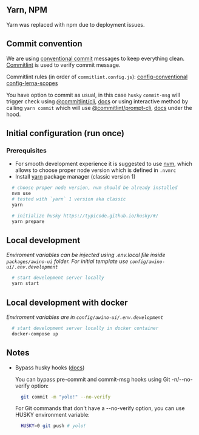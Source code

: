 ## Yarn, NPM

Yarn was replaced with npm due to deployment issues.

## Commit convention

We are using [conventional commit](https://www.conventionalcommits.org/en/v1.0.0/) messages to keep everything clean. [Commitlint](https://commitlint.js.org/#/) is used to verify commit message.

Commitlint rules (in order of `commitlint.config.js`):
[config-conventional](https://github.com/conventional-changelog/commitlint/tree/master/%40commitlint/config-conventional)
[config-lerna-scopes](https://github.com/conventional-changelog/commitlint/tree/master/%40commitlint/config-lerna-scopes)

You have option to commit as usual, in this case `husky` `commit-msg` will trigger check using
[@commitlint/cli](https://www.npmjs.com/package/@commitlint/cli), [docs](https://commitlint.js.org/#/reference-cli) or using interactive method by calling `yarn commit` which will use [@commitlint/prompt-cli](https://www.npmjs.com/package/@commitlint/prompt-cli), [docs](https://commitlint.js.org/#/guides-use-prompt) under the hood.

## Initial configuration (run once)

### Prerequisites

- For smooth development experience it is suggested to use [nvm](https://github.com/nvm-sh/nvm), which allows to choose proper node version which is defined in `.nvmrc`
- Install [yarn](https://classic.yarnpkg.com/lang/en/) package manager (classic version 1)

```bash
  # choose proper node version, nvm should be already installed
  nvm use
  # tested with `yarn` 1 version aka classic
  yarn
```

```bash
  # initialize husky https://typicode.github.io/husky/#/
  yarn prepare
```

## Local development

_Enviroment variables can be injected using .env.local file inside `packages/awino-ui` folder. For initial template use `config/awino-ui/.env.development`_

```bash
  # start development server locally
  yarn start
```

## Local development with docker

_Enviroment variables are in `config/awino-ui/.env.development`_

```bash
  # start development server locally in docker container
  docker-compose up
```

## Notes

- Bypass husky hooks ([docs](https://typicode.github.io/husky/#/?id=bypass-hooks))

  You can bypass pre-commit and commit-msg hooks using Git -n/--no-verify option:

  ```bash
    git commit -m "yolo!" --no-verify
  ```

  For Git commands that don't have a --no-verify option, you can use HUSKY environment variable:

  ```bash
    HUSKY=0 git push # yolo!
  ```
